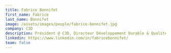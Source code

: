 ```yaml
---
title: Fabrice Bonnifet
first_name: Fabrice
last_name: Bonnifet
image: /assets/images/people/fabrice-bonnifet.jpg
company: C3D
description: Président @ C3D, Directeur Développement Durable & Qualité, Sécurité, Environnement @ Groupe Bouygues
linkedin: https://www.linkedin.com/in/fabricebonnifet/
team: false
---
```

